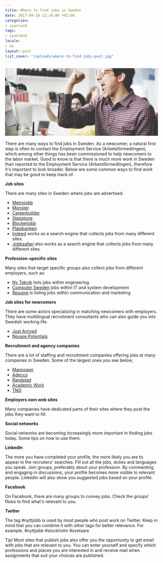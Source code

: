 ```yaml
---
title: Where to find jobs in Sweden
date: 2017-09-28 12:34:00 +02:00
categories:
- nyanland
tags:
- nyanländ
locale:
- en
layout: post
list_cover: "/uploads/where-to-find-jobs-post.jpg"
---
```


![lova_westlund2.jpg](/uploads/where-to-find-jobs-post.jpg)

There are many ways to find jobs in Sweden. As a newcomer, a natural first step is often to contact the Employment Service (Arbetsförmedlingen), which among other things has been commissioned to help newcomers to the labor market. Good to know is that there is much more work in Sweden than reported to the Employment Service (Arbetsförmedlingen), therefore it's important to look broader. Below are some common ways to find work that may be good to keep track of.

__Job sites__

There are many sites in Sweden where jobs are advertised.


- [Metrojobb](http://www.metrojobb.se/)
- [Monster](https://www.monster.se/)
- [Careerbuilder](http://www.careerbuilder.se/)
- [Stepstone](http://www.stepstone.se/)
- [Blocketjobb](http://jobb.blocket.se/)
- [Platsbanken](https://www.arbetsformedlingen.se/Tjanster/Arbetssokande/Platsbanken/)
- [Indeed](https://se.indeed.com/) works as a search engine that collects jobs from many different sites.
- [Jobbsafari](https://www.jobbsafari.se/) also works as a search engine that collects jobs from many different sites.

__Profession-specific sites__

Many sites that target specific groups also collect jobs from different employers, such as:

- [Ny Teknik](https://www.nyteknik.se/lediga-jobb-teknik/) lists jobs within engineering
- [Computer Sweden](https://csjobb.idg.se/) jobs within IT and system development
- [Resume](https://www.resume.se/Jobb/) is listing jobs within communication and marketing


__Job sites for newcomers__

There are some actors specializing in matching newcomers with employers. They  have multilingual recruitment consultants who can also guide you into Swedish working life.

- [Just Arrived](https://justarrived.se/)
- [Novare Potentials](http://www.novarepotential.se/lediga-jobb)

__Recruitment and agency companies__

There are a lot of staffing and recruitment companies offering jobs at many companies in Sweden. Some of the largest ones you see below;

- [Manpower](https://www.manpower.se/)
- [Adecco](http://www.adecco.se/)
- [Randstad](https://www.randstad.se/)
- [Academic Work](https://www.academicwork.se/jobb)
- [TNG](https://www.tng.se/lediga-jobb)

__Employers own web sites__

Many companies have dedicated parts  of their sites where they post the jobs they want to fill.

__Social networks__

Social networks are becoming increasingly more important in finding jobs today. Some tips on how to use them:

__LinkedIn__

The more you have completed your profile, the more likely you are to appear in the recruiters' searches. Fill out all the jobs, duties and languages you speak. Join groups, preferably about your profession. By commenting and engaging in discussions, your profile becomes more visible to relevant people. LinkedIn will also show you suggested jobs based on your profile.

__Facebook__

On Facebook, there are many groups to convey jobs. Check the groups' flows to find what's relevant to you.

__Twitter__

The tag #nyttjobb is used by most people who post work on Twitter. Keep in mind that you can combine it with other tags for better relevance. For example, #nyttjobb #stockholm #svetsare

Tip! Most sites that publish jobs also offer you the opportunity to get email with jobs that are relevant to you. You can enter yourself and specify which professions and places you are interested in and receive mail when assignments that suit your choices are published.
